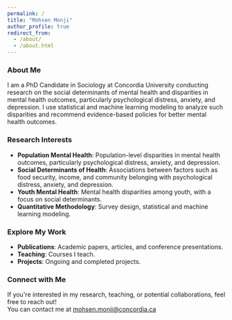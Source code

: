 ```yaml
---
permalink: /
title: "Mohsen Monji"
author_profile: true
redirect_from: 
  - /about/
  - /about.html
---
```


### About Me
I am a PhD Candidate in Sociology at Concordia University conducting research on the social determinants of mental health and disparities in mental health outcomes, particularly psychological distress, anxiety, and depression. I use statistical and machine learning modeling to analyze such disparities and recommend evidence-based policies for better mental health outcomes. 

### Research Interests
- **Population Mental Health**: Population-level disparities in mental health outcomes, particularly psychological distress, anxiety, and depression.
- **Social Determinants of Health**: Associations between factors such as food security, income, and community belonging with psychological distress, anxiety, and depression.
- **Youth Mental Health**: Mental health disparities among youth, with a focus on social determinants.
- **Quantitative Methodology**: Survey design, statistical and machine learning modeling.

### Explore My Work
- **Publications**: Academic papers, articles, and conference presentations.
- **Teaching**: Courses I teach.
- **Projects**: Ongoing and completed projects.

### Connect with Me
If you're interested in my research, teaching, or potential collaborations, feel free to reach out!  
You can contact me at [mohsen.monji@concordia.ca](mailto:mohsen.monji@concordia.ca)
